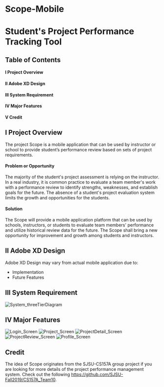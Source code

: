 # Scope-Mobile
# Student's Project Performance Tracking Tool


## Table of Contents

#### I Project Overview
#### II Adobe XD Design
#### III System Requirement
#### IV Major Features
#### V Credit


## I Project Overview

The project Scope is a mobile application that can be used by instructor or school to provide student’s performance review based on sets of project requirements.


#### Problem or Opportunity

The majority of the student's project assessment is relying on the instructor. In a real industry, it is common practice to evaluate a team member's work with a performance review to identify strengths, weaknesses, and establish goals for the future. The absence of a student's project evaluation system limits the growth and opportunities for the students.

#### Solution

The Scope will provide a mobile application platform that can be used by schools, instructors, or students to evaluate team members' performance and utilize historical review data for the future. The Scope shall bring a new opportunity for improvement and growth among students and instructors.

## II Adobe XD Design

Adobe XD Design may vary from actual mobile application due to:
- Implementation
- Future Features

## III System Requirement   

![System_threeTierDiagram](system_requirement.jpeg)

## IV Major Features

![Login_Screen](App_Screenshot/Login.png)
![Project_Screen](App_Screenshot/Project.png)
![ProjectDetail_Screen](App_Screenshot/ProjectDetail.png)
![ProjectReview_Screen](App_Screenshot/ProjectDetail.png)
![Profile_Screen](App_Screenshot/Profile.png)

## Credit

The idea of Scope originates from the SJSU-CS157A group project if you are looking for more details of the project performance management system. Check out the following  https://github.com/SJSU-Fall2019/CS157A_Team10.
